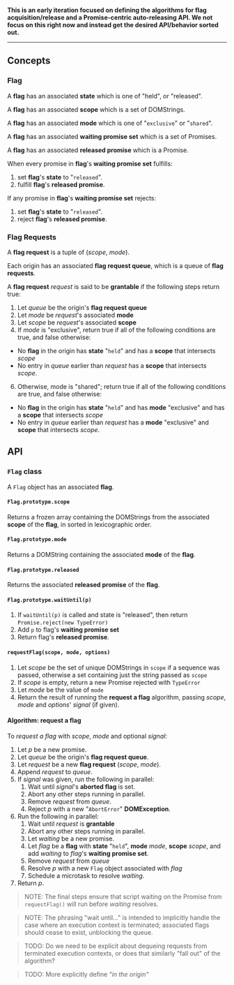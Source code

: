 **This is an early iteration focused on defining the algorithms for flag acquisition/release
and a Promise-centric auto-releasing API. We not focus on this right now and instead get
the desired API/behavior sorted out.**

----


## Concepts

### Flag

A **flag** has an associated **state** which is one of "held", or "released".

A **flag** has an associated **scope** which is a set of DOMStrings.

A **flag** has an associated **mode** which is one of "`exclusive`" or "`shared`".

A **flag** has an associated **waiting promise set** which is a set of Promises.

A **flag** has an associated **released promise** which is a Promise.

When every promise in **flag**'s **waiting promise set** fulfills:

1. set **flag**'s **state** to "`released`".
2. fulfill **flag**'s **released promise**.

If any promise in **flag**'s **waiting promise set** rejects:

1. set **flag**'s **state** to "`released`".
2. reject **flag**'s **released promise**.

### Flag Requests

A **flag request** is a tuple of (*scope*, *mode*).

Each origin has an associated **flag request queue**, which is a queue of **flag requests**.

A **flag request** _request_ is said to be **grantable** if the following steps return true:

1. Let _queue_ be the origin's **flag request queue**
3. Let _mode_ be _request_'s associated **mode**
4. Let _scope_ be _request_'s associated **scope**
5. If _mode_ is "exclusive", return true if all of the following conditions are true, and false otherwise:
  * No **flag** in the origin has **state** "`held`" and has a **scope** that intersects _scope_
  * No entry in _queue_ earlier than _request_ has a **scope** that intersects _scope_.
6. Otherwise, mode is "shared"; return true if all of the following conditions are true, and false otherwise:
  * No **flag** in the origin has **state** "`held`" and has **mode** "exclusive" and has a **scope** that intersects _scope_
  * No entry in _queue_ earlier than _request_ has a **mode** "exclusive" and **scope** that intersects _scope_.


## API

### `Flag` class

A `Flag` object has an associated **flag**.

#### `Flag.prototype.scope`

Returns a frozen array containing the DOMStrings from the associated **scope** of the **flag**, in sorted in lexicographic order.

#### `Flag.prototype.mode`

Returns a DOMString containing the associated **mode** of the **flag**.

#### `Flag.prototype.released`

Returns the associated **released promise** of the **flag**.

#### `Flag.prototype.waitUntil(p)`

1. If `waitUntil(p)` is called and state is "released", then return `Promise.reject(new TypeError)`
2. Add `p` to flag's **waiting promise set**
3. Return flag's **released promise**.

#### `requestFlag(scope, mode, options)`

1. Let _scope_ be the set of unique DOMStrings in `scope` if a sequence was passed, otherwise a set containing just the string passed as `scope`
2. If _scope_ is empty, return a new Promise rejected with `TypeError`
3. Let _mode_ be the value of `mode`
5. Return the result of running the **request a flag** algorithm, passing _scope_, _mode_ and _options_' _signal_ (if given).

#### Algorithm: request a flag

To *request a flag* with _scope_, _mode_ and optional _signal_:

1. Let _p_ be a new promise.
2. Let _queue_ be the origin's **flag request queue**.
3. Let _request_ be a new **flag request** (_scope_, _mode_).
4. Append _request_ to _queue_.
5. If _signal_ was given, run the following in parallel:
   1. Wait until _signal_'s **aborted flag** is set.
   2. Abort any other steps running in parallel.
   3. Remove _request_ from _queue_.
   4. Reject _p_ with a new "`AbortError`" **DOMException**.
6. Run the following in parallel:
   1. Wait until _request_ is **grantable**
   2. Abort any other steps running in parallel.
   3. Let _waiting_ be a new promise.
   4. Let _flag_ be a **flag** with **state** "`held`", **mode** _mode_, **scope** _scope_, and add _waiting_ to _flag_'s **waiting promise set**.
   5. Remove _request_ from _queue_
   6. Resolve _p_ with a new `Flag` object associated with _flag_
   7. Schedule a microtask to resolve _waiting_.
7. Return _p_.

> NOTE: The final steps ensure that script waiting on the Promise from `requestFlag()` will run before _waiting_ resolves.

> NOTE: The phrasing "wait until..." is intended to implicitly handle the case where an execution context is terminated; associated flags should cease to exist, unblocking the queue.

> TODO: Do we need to be explicit about dequeing requests from terminated execution contexts, or does that similarly "fall out" of the algorithm?

> TODO: More explicitly define _"in the origin"_
